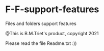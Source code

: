 # F-F-support-features
Files and folders support features

@This is B.M.Triet's product, copyright 2021

Please read the file Readme.txt :))
